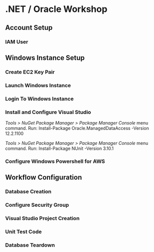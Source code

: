 # .NET / Oracle Workshop
## Account Setup
### IAM User

## Windows Instance Setup
### Create EC2 Key Pair
### Launch Windows Instance
### Login To Windows Instance
### Install and Configure Visual Studio

*Tools > NuGet Package Manager > Package Manager Console* menu command.
 Run: Install-Package Oracle.ManagedDataAccess -Version 12.2.1100

*Tools > NuGet Package Manager > Package Manager Console* menu command.
 Run: Install-Package NUnit -Version 3.10.1

### Configure Windows Powershell for AWS

## Workflow Configuration
### Database Creation
### Configure Security Group
### Visual Studio Project Creation
### Unit Test Code
### Database Teardown
